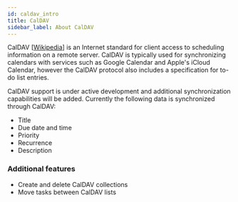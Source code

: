 ```yaml
---
id: caldav_intro
title: CalDAV
sidebar_label: About CalDAV
---
```


CalDAV [[Wikipedia](https://en.wikipedia.org/wiki/CalDAV)] is an Internet standard for client access to scheduling information on a remote server. CalDAV is typically used for synchronizing calendars with services such as Google Calendar and Apple's iCloud Calendar, however the CalDAV protocol also includes a specification for to-do list entries.

CalDAV support is under active development and additional synchronization capabilities will be added. Currently the following data is synchronized through CalDAV:

* Title
* Due date and time
* Priority
* Recurrence
* Description

### Additional features

* Create and delete CalDAV collections
* Move tasks between CalDAV lists
